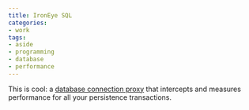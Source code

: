 ```yaml
---
title: IronEye SQL
categories:
- work
tags:
- aside
- programming
- database
- performance
---
```


This is cool: a [database connection proxy][1] that intercepts and measures performance for all your persistence transactions.

   [1]: http://www.irongrid.com/catalog/product_info.php?products_id=30
